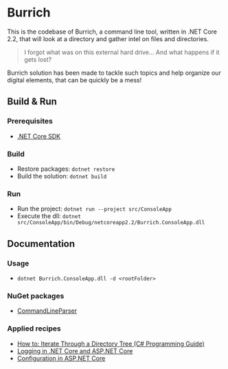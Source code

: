 # Burrich

This is the codebase of Burrich, a command line tool, written in .NET Core 2.2, that will look at a directory and gather intel on files and directories.

> I forgot what was on this external hard drive... And what happens if it gets lost?

Burrich solution has been made to tackle such topics and help organize our digital elements, that can be quickly be a mess!

## Build & Run

### Prerequisites

- [.NET Core SDK](https://dot.net)

### Build

- Restore packages: `dotnet restore`
- Build the solution: `dotnet build`

### Run

- Run the project: `dotnet run --project src/ConsoleApp`
- Execute the dll: `dotnet src/ConsoleApp/bin/Debug/netcoreapp2.2/Burrich.ConsoleApp.dll`

## Documentation

### Usage

- `dotnet Burrich.ConsoleApp.dll -d <rootFolder>`

### NuGet packages

- [CommandLineParser](https://github.com/commandlineparser/commandline)

### Applied recipes

- [How to: Iterate Through a Directory Tree (C# Programming Guide)](https://docs.microsoft.com/en-us/dotnet/csharp/programming-guide/file-system/how-to-iterate-through-a-directory-tree)
- [Logging in .NET Core and ASP.NET Core](https://docs.microsoft.com/en-us/aspnet/core/fundamentals/logging/)
- [Configuration in ASP.NET Core](https://docs.microsoft.com/en-us/aspnet/core/fundamentals/configuration/)
